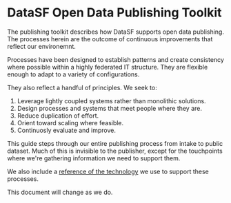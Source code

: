 # DataSF Open Data Publishing Toolkit

The publishing toolkit describes how DataSF supports open data publishing. The processes herein are the outcome of continuous improvements that reflect our environemnt.

Processes have been designed to establish patterns and create consistency where possible within a highly federated IT structure. They are flexible enough to adapt to a variety of configurations.

They also reflect a handful of principles. We seek to:

1. Leverage lightly coupled systems rather than monolithic solutions.
2. Design processes and systems that meet people where they are.
3. Reduce duplication of effort.
4. Orient toward scaling where feasible.
5. Continuosly evaluate and improve.

This guide steps through our entire publishing process from intake to public dataset. Much of this is invisible to the publisher, except for the touchpoints where we're gathering information we need to support them.

We also include a [reference of the technology](/technology/README.md) we use to support these processes.

This document will change as we do.

